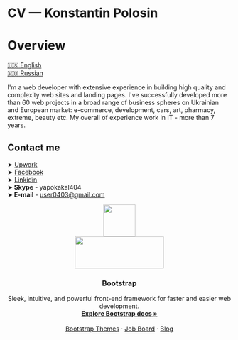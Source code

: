 # CV — Konstantin Polosin
# Overview
[:us: English](https://kpolosin.github.io)<br>
[:ru: Russian](https://kpolosin.github.io/ru/index.html)<br>

I'm a web developer with extensive experience in building high quality and complexity web sites and landing pages. I've successfully developed more than 60 web projects in a broad range of business spheres on Ukrainian and European market: e-commerce, development, cars, art, pharmacy, extreme, beauty etc.
My overall of experience work in IT - more than 7 years.

## Contact me
➤ [Upwork](https://www.upwork.com/o/profiles/users/_~013f4766f5942a8a0c/)<br>
➤ [Facebook](https://www.facebook.com/kostya.polosin)<br>
➤ [Linkidin](https://www.linkedin.com/in/konstantinpolosin/)<br>
➤<b> Skype</b> - yapokakal404<br>
➤<b> E-mail</b> - user0403@gmail.com<br>


<p align="center">
  <a href="https://kpolosin.github.io/">
    <img src="https://kpolosin.github.io/dist/images/small-logo.svg" width=72 height=72>
    <br>
    <img src="https://kpolosin.github.io/dist/images/name-logo.svg" width=200 height=72>
  </a>

  <h3 align="center">Bootstrap</h3>

  <p align="center">
    Sleek, intuitive, and powerful front-end framework for faster and easier web development.
    <br>
    <a href="https://getbootstrap.com/docs/4.0/" target="_blank"><strong>Explore Bootstrap docs &raquo;</strong></a>
    <br>
    <br>
    <a href="https://themes.getbootstrap.com/">Bootstrap Themes</a>
    &middot;
    <a href="https://jobs.getbootstrap.com/">Job Board</a> 
    &middot;
    <a href="https://blog.getbootstrap.com/">Blog</a>
  </p>
</p>
 